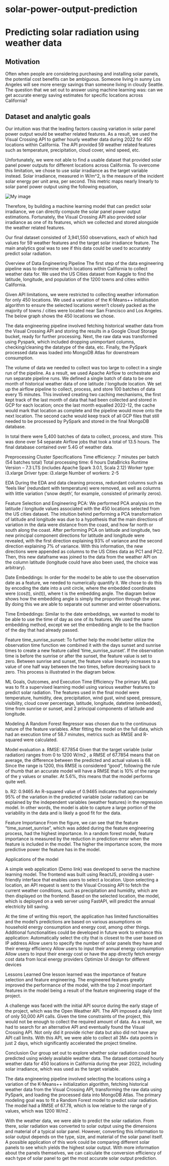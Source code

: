 # solar-power-output-prediction

# Predicting solar radiation using weather data


## Motivation
Often when people are considering purchasing and installing solar panels, the potential cost benefits can be ambiguous. Someone living in sunny Los Angeles will see more energy savings than someone living in cloudy Seattle. The question that we set out to answer using machine learning was: can we get accurate energy saving estimates for specific locations across California? 


## Dataset and analytic goals
Our intuition was that the leading factors causing variation in solar panel power output would be weather related features. As a result, we used the Visual Crossing API to gather hourly weather data during 2022 for 450 locations within California. The API provided 59 weather related features such as temperature, precipitation, cloud cover, wind speed, etc.


Unfortunately, we were not able to find a usable dataset that provided solar panel power outputs for different locations across California. To overcome this limitation, we chose to use solar irradiance as the target variable instead. Solar irradiance, measured in W/m^2, is the measure of the incident solar energy per unit area, per second. This metric maps nearly linearly to solar panel power output using the following equation,

![My image](/images/power_formula.png?raw=true "TEST")

Therefore, by building a machine learning model that can predict solar irradiance, we can directly compute the solar panel power output estimations. Fortunately, the Visual Crossing API also provided solar irradiance as one of its features, which we collected and stored alongside the weather related features.


Our final dataset consisted of 3,941,550 observations, each of which had values for 59 weather features and the target solar irradiance feature. The main analytics goal was to see if this data could be used to accurately predict solar radiation. 


 Overview of Data Engineering Pipeline
The first step of the data engineering pipeline was to determine which locations within California to collect weather data for. We used the US Cities dataset from Kaggle to find the latitude, longitude, and population of the 1200 towns and cities within California. 


Given API limitations, we were restricted to collecting weather information for only 450 locations. We used a variation of the K-Means++ initialisation algorithm to ensure the selected locations weren’t closely packed as the majority of towns / cities were located near San Francisco and Los Angeles. The below graph shows the 450 locations we chose.




The data engineering pipeline involved fetching historical weather data from the Visual Crossing API and storing the results in a Google Cloud Storage bucket, ready for further processing. Next, the raw data was transformed using Pyspark, which included dropping unimportant columns, checking/cleaning the datatype of the data, etc. Finally, the PySpark processed data was loaded into MongoDB Atlas for downstream consumption. 


The volume of data we needed to collect was too large to collect in a single run of the pipeline. As a result, we used Apache Airflow to orchestrate and run separate pipeline runs. We defined a single batch of data to be one month of historical weather data of one latitude / longitude location. We set up the airflow pipeline to collect, process, and store 100 batches of data every 15 minutes. This involved creating two caching mechanisms, the first kept track of the last month of data that had been collected and stored in GCP for each location; once the last month equalled 2022-12, the cache would mark that location as complete and the pipeline would move onto the next location. The second cache would keep track of all GCP files that still needed to be processed by PySpark and stored in the final MongoDB database.


In total there were 5,400 batches of data to collect, process, and store. This was done over 54 separate Airflow jobs that took a total of 13.5 hours. The final database contained over 5.4G of weather data.


 Preprocessing
Cluster Specifications
Time efficiency: 7 minutes per batch (54 batches total)
Total processing time: 6 hours
DataBricks Runtime Version – 7.3 LTS (includes Apache Spark 3.0.1, Scala 2.12)
Worker type: i3.xlarge
Driver type: i3.xlarge
Number of workers: 2-5


EDA
During the EDA and data cleaning process, redundant columns such as ‘feels like’ (redundant with temperature) were removed, as well as columns with little variation (‘snow depth’, for example, consisted of primarily zeros).


Feature Selection and Engineering
PCA: We performed PCA analysis on the latitude / longitude values associated with the 450 locations selected from the US cities dataset. The intuition behind performing a PCA transformation of latitude and longitude was due to a hypothesis that the main directions of variation in the data were distance from the coast, and how far north or south along the coast. After performing PCA on latitude and longitude, two new principal component directions for latitude and longitude were revealed, with the first direction explaining 93% of variance and the second direction explaining 7% of variance. With this information, the new directions were appended as columns to the US Cities data as PC1 and PC2. Then, this new dataframe was joined to the data from the weather API on the column latitude (longitude could have also been used, the choice was arbitrary). 


Date Embeddings: In order for the model to be able to use the observation date as a feature, we needed to numerically quantify it. We chose to do this by encoding the date into a unit circle, where the embedded coordinates were (cos(t), sin(t)), where t is the embedding angle. The diagram below shows how the embedding angle is simply the proportion through the year. By doing this we are able to separate out summer and winter observations.

Time Embeddings: Similar to the date embeddings, we wanted to model to be able to use the time of day as one of its features. We used the same embedding method, except we set the embedding angle to be the fraction of the day that had already passed.

Feature time_sunrise_sunset: To further help the model better utilize the observation time function we combined it with the days sunset and sunrise times to create a new feature called ‘time_sunrise_sunset’.  If the observation time is before the sunrise or after the sunset, the feature value is set to zero. Between sunrise and sunset, the feature value linearly increases to a value of one half way between the two times, before decreasing back to zero. This process is illustrated in the diagram below.





 ML Goals,  Outcomes, and Execution Time Efficiency
The primary ML goal was to fit a supervised learning model using various weather features to predict solar radiation. The features used in the final model were temperature, humidity, dew, precipitation, wind gust, wind speed, pressure, visibility, cloud cover percentage, latitude, longitude, datetime (embedded), time from sunrise or sunset, and 2 principal components of latitude and longitude.


Modeling
A Random Forest Regressor was chosen due to the continuous nature of the feature variables.
After fitting the model on the full data, which had an execution time of 58.7 minutes, metrics such as RMSE and R-squared were calculated. 


Model evaluation
a. RMSE: 67.7854
Given that the target variable (solar radiation) ranges from 0 to 1200 W/m2 , a RMSE of 67.7854 means that on average, the difference between the predicted and actual values is 68. Since the range is 1200, this RMSE is considered “good”, following the rule of thumb that an accurate model will have a RMSE that is 10% of the range of the y values or smaller. At 5.6%, this means that the model performs quite well.


b. R2: 0.9465
An R-squared value of 0.9465 indicates that approximately 95% of the variation in the predicted variable (solar radiation) can be explained by the independent variables (weather features) in the regression model. In other words, the model is able to capture a large portion of the variability in the data and is likely a good fit for the data.


Feature Importance
From the figure, we can see that the feature “time_sunset_sunrise”, which was added during the feature engineering process, had the highest importance. In a random forest model, feature importance is measured by the reduction in prediction error when the feature is included in the model. The higher the importance score, the more predictive power the feature has in the model.



Applications of the model

A simple web application (Demo link) was developed to serve the machine learning model. The frontend was built using ReactJS, providing a user-friendly interface that enables users to select a location. Upon selecting a location, an API request is sent to the Visual Crossing API to fetch the current weather conditions, such as precipitation and humidity, which are then displayed on the frontend. Based on the selected location, the model, which is deployed on a web server using FastAPI, will predict the annual electricity bill saving. 

At the time of writing this report, the application has limited functionalities and the model’s predictions are based on various assumptions on household energy consumption and energy cost, among other things. Additional functionalities could be developed in future work to enhance this application:
Automatically select the city that is closest to the user based on IP address
Allow users to specify the number of solar panels they have and their energy efficiency
Allow users to input their annual energy consumption
Allow users to input their energy cost or have the app directly fetch energy cost data from local energy providers
Optimize UI design for different devices


 Lessons Learned
One lesson learned was the importance of feature selection and feature engineering. The engineered features greatly improved the performance of the model, with the top 2 most important features in the model being a result of the feature engineering stage of the project.


A challenge was faced with the initial API source during the early stage of the project, which was the Open Weather API. The API imposed a daily limit of only 50,000 API calls. Given the time constraints of the project, this would not be enough to collect the required amount of data. As a result, we had to search for an alternative API and eventually found the Visual Crossing API. Not only did it provide richer data but also did not have any API call limits. With this API, we were able to collect all 3M+ data points in just 2 days, which significantly accelerated the project timeline.


 Conclusion
Our group set out to explore whether solar radiation could be predicted using widely available weather data. The dataset contained hourly weather data for 450 locations in California during the year 2022, including solar irradiance, which was used as the target variable. 


The data engineering pipeline involved selecting the locations using a variation of the K-Means++ initialization algorithm, fetching historical weather data from the Visual Crossing API, transforming the raw data using PySpark, and loading the processed data into MongoDB Atlas. The primary modeling goal was to fit a Random Forest model to predict solar radiation. The model had a RMSE of 67.78, which is low relative to the range of y values, which was 1200 W/m2 . 


With the weather data, we were able to predict the solar radiation. From there, solar radiation was converted to solar output using the dimensions and material of a typical solar panel. However, converting this information to solar output depends on the type, size, and material of the solar panel itself. A possible application of this work could be comparing different solar panels to see which yields the highest solar output. With more information about the panels themselves, we can calculate the conversion efficiency of each type of solar panel to get the most accurate solar output prediction. 




